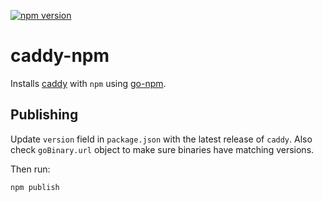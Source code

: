 [![npm version](https://badge.fury.io/js/caddy-npm.svg)](https://badge.fury.io/js/caddy-npm)

# caddy-npm

Installs [caddy](https://github.com/caddyserver/caddy) with `npm` using [go-npm](https://github.com/sanathkr/go-npm).

## Publishing

Update `version` field in `package.json` with the latest release of `caddy`.
Also check `goBinary.url` object to make sure binaries have matching versions.

Then run:

```
npm publish
```
